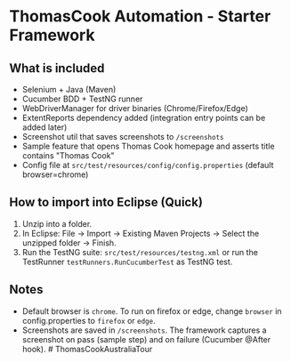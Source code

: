 # ThomasCook Automation - Starter Framework

## What is included
- Selenium + Java (Maven)
- Cucumber BDD + TestNG runner
- WebDriverManager for driver binaries (Chrome/Firefox/Edge)
- ExtentReports dependency added (integration entry points can be added later)
- Screenshot util that saves screenshots to `/screenshots`
- Sample feature that opens Thomas Cook homepage and asserts title contains "Thomas Cook"
- Config file at `src/test/resources/config/config.properties` (default browser=chrome)

## How to import into Eclipse (Quick)
1. Unzip into a folder.
2. In Eclipse: File -> Import -> Existing Maven Projects -> Select the unzipped folder -> Finish.
3. Run the TestNG suite: `src/test/resources/testng.xml` or run the TestRunner `testRunners.RunCucumberTest` as TestNG test.

## Notes
- Default browser is `chrome`. To run on firefox or edge, change `browser` in config.properties to `firefox` or `edge`.
- Screenshots are saved in `/screenshots`. The framework captures a screenshot on pass (sample step) and on failure (Cucumber @After hook).
#   T h o m a s C o o k A u s t r a l i a T o u r  
 